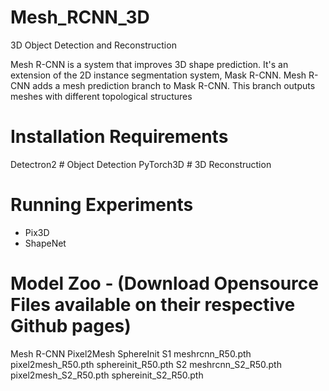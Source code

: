 # Mesh_RCNN_3D
3D Object Detection and Reconstruction

Mesh R-CNN is a system that improves 3D shape prediction. 
 It's an extension of the 2D instance segmentation system, Mask R-CNN. Mesh R-CNN adds a mesh prediction branch to Mask R-CNN. 
 This branch outputs meshes with different topological structures


# Installation Requirements
Detectron2 # Object Detection
PyTorch3D  # 3D Reconstruction

# Running Experiments
- Pix3D
- ShapeNet

# Model Zoo - (Download Opensource Files available on their respective Github pages)
Mesh R-CNN	Pixel2Mesh	SphereInit
S1	meshrcnn_R50.pth	pixel2mesh_R50.pth	sphereinit_R50.pth
S2	meshrcnn_S2_R50.pth	pixel2mesh_S2_R50.pth	sphereinit_S2_R50.pth
